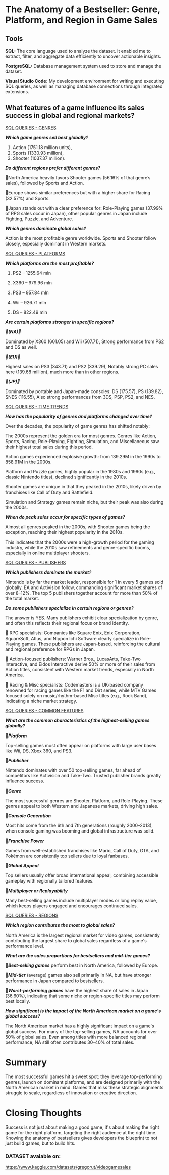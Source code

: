 # The Anatomy of a Bestseller: Genre, Platform, and Region in Game Sales

## Tools

**SQL:** The core language used to analyze the dataset. It enabled me to extract, filter, and aggregate data efficiently to uncover actionable insights.

**PostgreSQL:** Database management system used to store and manage the dataset.

**Visual Studio Code:** My development environment for writing and executing SQL queries, as well as managing database connections through integrated extensions.



## What features of a game influence its sales success in global and regional markets?

[SQL QUERIES - GENRES](SQL_queries/1_genre_sales)


***Which game genres sell best globally?***

1. Action (1751.18 million units),
2. Sports (1330.93 million),
2. Shooter (1037.37 million).

***Do different regions prefer different genres?***


🔸North America heavily favors Shooter games (56.16% of that genre’s sales), followed by Sports and Action.

🔸Europe shows similar preferences but with a higher share for Racing (32.57%) and Sports.

🔸Japan stands out with a clear preference for:
Role-Playing games (37.99% of RPG sales occur in Japan), other popular genres in Japan include Fighting, Puzzle, and Adventure.

***Which genres dominate global sales?***

Action is the most profitable genre worldwide.
Sports and Shooter follow closely, especially dominant in Western markets.




[SQL QUERIES - PLATFORMS](SQL_queries/2_platform_sales)

***Which platforms are the most profitable?***

1. PS2 – 1255.64 mln

2. X360 – 979.96 mln

3. PS3 – 957.84 mln

4. Wii – 926.71 mln

5. DS – 822.49 mln

***Are certain platforms stronger in specific regions?***

***🔸(NA)🔸***

Dominated by X360 (601.05) and Wii (507.71),
Strong performance from PS2 and DS as well.

***🔸(EU)🔸***

Highest sales on PS3 (343.71) and PS2 (339.29),
Notably strong PC sales here (139.68 million), much more than in other regions.

***🔸(JP)🔸***

Dominated by portable and Japan-made consoles:
DS (175.57), PS (139.82), SNES (116.55),
Also strong performances from 3DS, PSP, PS2, and NES.


[SQL QUERIES - TIME TRENDS](SQL_queries/3_time_trends)

***How has the popularity of genres and platforms changed over time?***

Over the decades, the popularity of game genres has shifted notably:

The 2000s represent the golden era for most genres. Genres like Action, Sports, Racing, Role-Playing, Fighting, Simulation, and Miscellaneous saw their highest total sales during this period.

Action games experienced explosive growth: from 139.29M in the 1990s to 858.91M in the 2000s.

Platform and Puzzle games, highly popular in the 1980s and 1990s (e.g., classic Nintendo titles), declined significantly in the 2010s.

Shooter games are unique in that they peaked in the 2010s, likely driven by franchises like Call of Duty and Battlefield.

Simulation and Strategy games remain niche, but their peak was also during the 2000s.

***When do peak sales occur for specific types of games?***

Almost all genres peaked in the 2000s, with Shooter games being the exception, reaching their highest popularity in the 2010s.

This indicates that the 2000s were a high-growth period for the gaming industry, while the 2010s saw refinements and genre-specific booms, especially in online multiplayer shooters.


[SQL QUERIES - PUBLISHERS](SQL_queries/4_publisher_domination)

***Which publishers dominate the market?***

Nintendo is by far the market leader, responsible for 1 in every 5 games sold globally. EA and Activision follow, commanding significant market shares of over 8–12%. The top 5 publishers together account for more than 50% of the total market.

***Do some publishers specialize in certain regions or genres?***

The answer is YES. Many publishers exhibit clear specialization by genre, and often this reflects their regional focus or brand identity.

🔸 RPG specialists:
Companies like Square Enix, Enix Corporation, SquareSoft, Atlus, and Nippon Ichi Software clearly specialize in Role-Playing games. These publishers are Japan-based, reinforcing the cultural and regional preference for RPGs in Japan.

🔸 Action-focused publishers:
Warner Bros., LucasArts, Take-Two Interactive, and Eidos Interactive derive 50% or more of their sales from Action titles, consistent with Western market trends, especially in North America.

🔸 Racing & Misc specialists:
Codemasters is a UK-based company renowned for racing games like the F1 and Dirt series, while MTV Games focused solely on music/rhythm-based Misc titles (e.g., Rock Band), indicating a niche market strategy.








[SQL QUERIES - COMMON FEATURES](SQL_queries/5_common_features_best_games)

***What are the common characteristics of the highest-selling games globally?***

🔸***Platform***

 Top-selling games most often appear on platforms with large user bases like Wii, DS, Xbox 360, and PS3.

🔸***Publisher***

 Nintendo dominates with over 50 top-selling games, far ahead of competitors like Activision and Take-Two. Trusted publisher brands greatly influence success.

🔸***Genre***

 The most successful genres are Shooter, Platform, and Role-Playing. These genres appeal to both Western and Japanese markets, driving high sales.

🔸***Console Generation***

 Most hits come from the 6th and 7th generations (roughly 2000–2013), when console gaming was booming and global infrastructure was solid.

🔸***Franchise Power*** 

Games from well-established franchises like Mario, Call of Duty, GTA, and Pokémon are consistently top sellers due to loyal fanbases.

🔸***Global Appeal***

Top sellers usually offer broad international appeal, combining accessible gameplay with regionally tailored features.

🔸***Multiplayer or Replayability*** 

Many best-selling games include multiplayer modes or long replay value, which keeps players engaged and encourages continued sales.


[SQL QUERIES - REGIONS](SQL_queries/6_region_sales)

***Which region contributes the most to global sales?***

North America is the largest regional market for video games, consistently contributing the largest share to global sales regardless of a game's performance level.


***What are the sales proportions for bestsellers and mid-tier games?***

🔸***Best-selling games*** perform best in North America, followed by Europe.

🔸***Mid-tier*** (average) games also sell primarily in NA, but have stronger performance in Japan compared to bestsellers.

🔸***Worst-performing games*** have the highest share of sales in Japan (36.60%), indicating that some niche or region-specific titles may perform best locally.


***How significant is the impact of the North American market on a game's global success?***

The North American market has a highly significant impact on a game's global success. For many of the top-selling games, NA accounts for over 50% of global sales. Even among titles with more balanced regional performance, NA still often contributes 30–40% of total sales.



# Summary

The most successful games hit a sweet spot: they leverage top-performing genres, launch on dominant platforms, and are designed primarily with the North American market in mind. Games that miss these strategic alignments struggle to scale, regardless of innovation or creative direction.

# Closing Thoughts
Success is not just about making a good game, it's about making the right game for the right platform, targeting the right audience at the right time. Knowing the anatomy of bestsellers gives developers the blueprint to not just build games, but to build hits.

### DATASET avaiable on: ###
https://www.kaggle.com/datasets/gregorut/videogamesales
